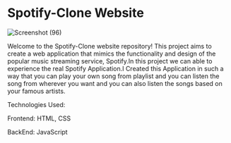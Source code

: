 # Spotify-Clone Website

![Screenshot (96)](https://github.com/hkharsharaju/Spotify-Clone/assets/138602401/8a33759d-1177-41b0-be99-a19164ed9505)

Welcome to the Spotify-Clone website repository! This project aims to create a web application that mimics the functionality and design of the popular music streaming service, Spotify.In this project we can able to experience the real Spotify Application.I Created this Application in such a way that you can play your own song from playlist and you can listen the song from wherever you want and you can also listen the songs based on your famous artists.

Technologies Used:

Frontend: HTML, CSS

BackEnd: JavaScript
